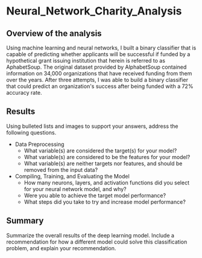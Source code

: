 # Neural_Network_Charity_Analysis

## Overview of the analysis
Using machine learning and neural networks, I built a binary classifier that is capable of predicting whether applicants will be successful if funded by a hypothetical grant issuing institution that herein is referred to as AphabetSoup. The original dataset provided by AlphabetSoup contained information on 34,000 organizations that have received funding from them over the years. After three attempts, I was able to build a binary classifier that could predict an organization's success after being funded with a 72% accuracy rate.

## Results
Using bulleted lists and images to support your answers, address the following questions.

- Data Preprocessing
    - What variable(s) are considered the target(s) for your model?
    - What variable(s) are considered to be the features for your model?
    - What variable(s) are neither targets nor features, and should be removed from the input data?
- Compiling, Training, and Evaluating the Model
    - How many neurons, layers, and activation functions did you select for your neural network model, and why?
    - Were you able to achieve the target model performance?
    - What steps did you take to try and increase model performance?

## Summary
Summarize the overall results of the deep learning model. Include a recommendation for how a different model could solve this classification problem, and explain your recommendation.
